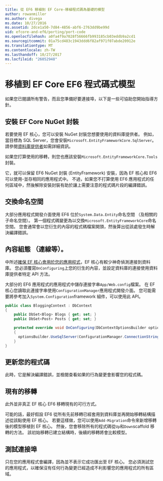 ```yaml
---
title: 從 EF6 移植到 EF Core-移植程式碼為基礎的模型
author: rowanmiller
ms.author: divega
ms.date: 10/27/2016
ms.assetid: 2dce1a50-7d84-4856-abf6-2763dd9be99d
uid: efcore-and-ef6/porting/port-code
ms.openlocfilehash: a0fa4f9a7028f56666fb993185cb03eddb9a2cd1
ms.sourcegitcommit: 01a75cd483c1943ddd6f82af971f07abde20912e
ms.translationtype: MT
ms.contentlocale: zh-TW
ms.lasthandoff: 10/27/2017
ms.locfileid: "26052948"
---
```

# <a name="porting-an-ef6-code-based-model-to-ef-core"></a>移植到 EF Core EF6 程式碼式模型

如果您已閱讀所有警告，而且您準備好要連接埠，以下是一些可協助您開始指導方針。

## <a name="install-ef-core-nuget-packages"></a>安裝 EF Core NuGet 封裝

若要使用 EF 核心，您可以安裝 NuGet 封裝您想要使用的資料庫提供者。 例如，當目標為 SQL Server，您會安裝`Microsoft.EntityFrameworkCore.SqlServer`。 請參閱[資料庫提供者](../../core/providers/index.md)如需詳細資訊。

如果您打算使用的移轉，則您也應該安裝`Microsoft.EntityFrameworkCore.Tools`封裝。

它，就可以保留 EF6 NuGet 封裝 (EntityFramework) 安裝，因為 EF 核心和 EF6 可以使用-並存相同的應用程式中。 不過，如果您不打算使用 EF6 應用程式的任何區域中，然後解除安裝封裝有助於讓上需要注意的程式碼片段的編譯錯誤。

## <a name="swap-namespaces"></a>交換命名空間

大部分應用程式開發介面使用 EF6 位於`System.Data.Entity`命名空間 （及相關的子命名空間）。 第一個程式碼變更為以交換`Microsoft.EntityFrameworkCore`命名空間。 您會通常會以您衍生的內容的程式碼檔案開頭，然後算出從該處發生時解決編譯錯誤。

## <a name="context-configuration-connection-etc"></a>內容組態 （連線等）。

中所述[確保 EF 核心會用於您的應用程式](ensure-requirements.md)，EF 核心有較少神奇偵測連接到資料庫。 您必須覆寫`OnConfiguring`上您的衍生的內容，並設定資料庫的連接使用資料庫提供者特定 API 方法。

大部分的 EF6 應用程式的應用程式中儲存連接字串`App/Web.config`檔案。 在 EF 核心您讀取此連接字串使用`ConfigurationManager`應用程式開發介面。 您可能需要將參考加入`System.Configuration`framework 組件，可以使用此 API。

``` csharp
public class BloggingContext : DbContext
{
    public DbSet<Blog> Blogs { get; set; }
    public DbSet<Post> Posts { get; set; }

    protected override void OnConfiguring(DbContextOptionsBuilder optionsBuilder)
    {
      optionsBuilder.UseSqlServer(ConfigurationManager.ConnectionStrings["BloggingDatabase"].ConnectionString);
    }
}
```

## <a name="update-your-code"></a>更新您的程式碼

此時，它是解決編譯錯誤，並檢閱查看如果的行為變更會影響您的程式碼。

## <a name="existing-migrations"></a>現有的移轉

此外並非真正 EF 核心 EF6 移轉現有的可行方式。

可能的話，最好假設 EF6 從所有先前移轉已經套用到資料庫並再開始移轉結構描述從該點使用 EF 核心。 若要這樣做，您可以使用`Add-Migration`命令來新增移轉後的模型移植到 EF 核心。 然後，您會移除所有的程式碼從`Up`和`Down`scaffold 移轉的方法。 該初始移轉已建立結構時，後續的移轉將會比較模型。

## <a name="test-the-port"></a>測試連接埠

只在您的應用程式會編譯，因為並不表示它成功匯出至 EF 核心。 您必須測試您的應用程式，以確保沒有任何行為變更已經造成不利影響您的應用程式的所有區域。
